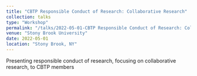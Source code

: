 ```yaml
---
title: "CBTP Responsible Conduct of Research: Collaborative Research"
collection: talks
type: "Workshop"
permalink: "/talks/2022-05-01-CBTP Responsible Conduct of Research: Collaborative Research"
venue: "Stony Brook University"
date: 2022-05-01
location: "Stony Brook, NY"
---
```


Presenting responsible conduct of research, focusing on collaborative research, to CBTP members
